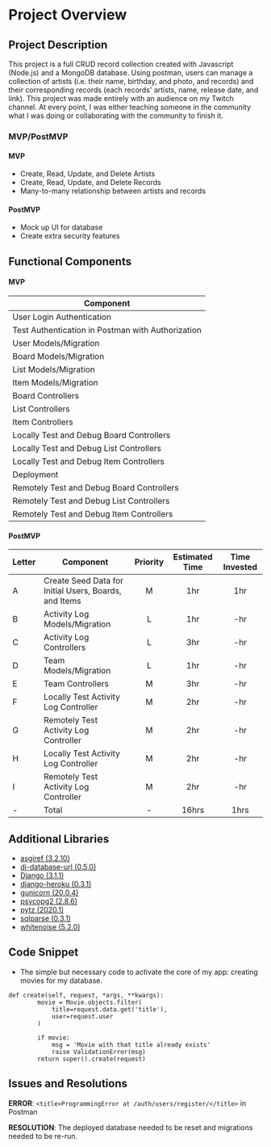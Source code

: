 # Project Overview

## Project Description

This project is a full CRUD record collection created with Javascript (Node.js) and a MongoDB database. Using postman, users can manage a collection of artists (i.e. their name, birthday, and photo, and records) and their corresponding records (each records' artists, name, release date, and link). This project was made entirely with an audience on my Twitch channel. At every point, I was either teaching someone in the community what I was doing or collaborating with the community to finish it.

### MVP/PostMVP
#### MVP

- Create, Read, Update, and Delete Artists
- Create, Read, Update, and Delete Records
- Many-to-many relationship between artists and records

#### PostMVP 

- Mock up UI for database
- Create extra security features

## Functional Components
#### MVP
| Component |
| --- |
| User Login Authentication |
| Test Authentication in Postman with Authorization |
| User Models/Migration |
| Board Models/Migration |
| List Models/Migration | H | 1hr | .5hr |
| Item Models/Migration | H | 1hr | .5hr |
| Board Controllers | H | 2hr| 1hr |
| List Controllers | H | 3hr | 2hr |
| Item Controllers | H | 5hr | 4hr |
| Locally Test and Debug Board Controllers | H | .5hr | .5hr |
| Locally Test and Debug List Controllers | H | 1hrs| .5hr |
| Locally Test and Debug Item Controllers | H | 2hrs| 3hr |
| Deployment | H | .5hr | 2hr |
| Remotely Test and Debug Board Controllers | H | .5hrs| .5hr |
| Remotely Test and Debug List Controllers | H | 4hrs| 2hr |
| Remotely Test and Debug Item Controllers | H | 2hrs| 3hr |

#### PostMVP
| Letter | Component | Priority | Estimated Time | Time Invested |
| --- | --- | :---: |  :---: | :---: |
| A | Create Seed Data for Initial Users, Boards, and Items | M | 1hr | 1hr |
| B | Activity Log Models/Migration | L | 1hr | -hr |
| C | Activity Log Controllers | L | 3hr | -hr |
| D | Team Models/Migration | L | 1hr | -hr |
| E | Team Controllers | M | 3hr | -hr |
| F | Locally Test Activity Log Controller | M | 2hr | -hr |
| G | Remotely Test Activity Log Controller | M | 2hr | -hr |
| H | Locally Test Activity Log Controller | M | 2hr | -hr |
| I | Remotely Test Activity Log Controller | M | 2hr | -hr |
| - | Total | - | 16hrs| 1hrs |

## Additional Libraries
- [asgiref (3.2.10)](https://github.com/django/asgiref)
- [dj-database-url (0.5.0)](https://pypi.org/project/dj-database-url/)
- [Django (3.1.1)](https://www.djangoproject.com/)
- [django-heroku (0.3.1)](https://devcenter.heroku.com/articles/getting-started-with-python)
- [gunicorn (20.0.4)](https://docs.gunicorn.org/en/stable/)
- [psycopg2 (2.8.6)](https://www.psycopg.org/docs/install.html)
- [pytz (2020.1)](https://pypi.org/project/pytz/)
- [sqlparse (0.3.1)](https://pypi.org/project/sqlparse/)
- [whitenoise (5.2.0)](http://whitenoise.evans.io/en/stable/)

## Code Snippet
- The simple but necessary code to activate the core of my app: creating movies for my database.

```
def create(self, request, *args, **kwargs):
        movie = Movie.objects.filter(
            title=request.data.get('title'),
            user=request.user
        )

        if movie:
            msg = 'Movie with that title already exists'
            raise ValidationError(msg)
        return super().create(request)
```

## Issues and Resolutions
**ERROR**: ```<title>ProgrammingError at /auth/users/register/</title>``` in Postman

**RESOLUTION**: The deployed database needed to be reset and migrations needed to be re-run.
